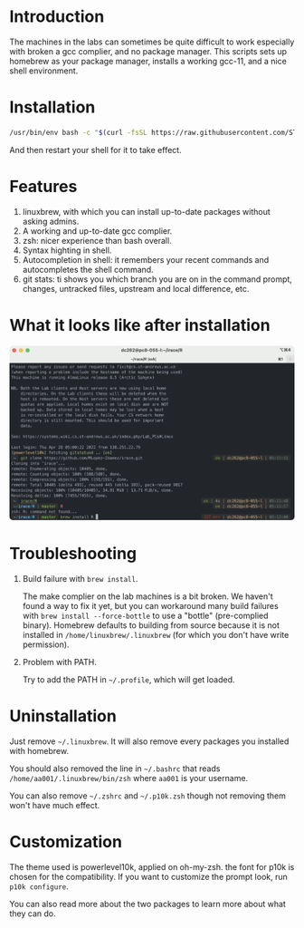 # Introduction
The machines in the labs can sometimes be quite difficult to work especially with broken a gcc complier, and no package manager. This scripts sets up homebrew as your package manager, installs a working gcc-11, and a nice shell environment. 

# Installation
```bash
/usr/bin/env bash -c "$(curl -fsSL https://raw.githubusercontent.com/STAOJ/sta-setup/master/setup.sh)"
```

And then restart your shell for it to take effect.

# Features
1. linuxbrew, with which you can install up-to-date packages without asking admins.
2. A working and up-to-date gcc complier.
3. zsh: nicer experience than bash overall.
4. Syntax highting in shell.
5. Autocompletion in shell: it remembers your recent commands and autocompletes the shell command.
6. git stats: ti shows you which branch you are on in the command prompt, changes, untracked files, upstream and local difference, etc. 

# What it looks like after installation
![Screenshot](./screenshot.png)

# Troubleshooting
1. Build failure with `brew install`.

    The make complier on the lab machines is a bit broken. We haven't found a way to fix it yet, but you can workaround many build failures with `brew install --force-bottle` to use a "bottle" (pre-complied binary). Homebrew defaults to building from source because it is not installed in `/home/linuxbrew/.linuxbrew` (for which you don't have write permission). 

2. Problem with PATH.

    Try to add the PATH in `~/.profile`, which will get loaded.

# Uninstallation
Just remove `~/.linuxbrew`. It will also remove every packages you installed with homebrew.

You should also removed the line in `~/.bashrc` that reads `/home/aa001/.linuxbrew/bin/zsh` where `aa001` is your username.

You can also remove `~/.zshrc` and `~/.p10k.zsh` though not removing them won't have much effect. 

# Customization
The theme used is powerlevel10k, applied on oh-my-zsh. the font for p10k is chosen for the compatibility. If you want to customize the prompt look, run `p10k configure`. 

You can also read more about the two packages to learn more about what they can do. 